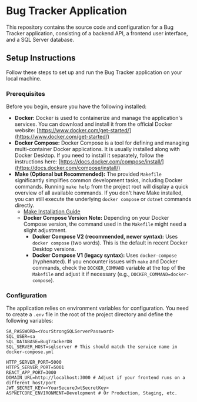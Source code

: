 # Bug Tracker Application

This repository contains the source code and configuration for a Bug Tracker application, consisting of a backend API, a frontend user interface, and a SQL Server database.

## Setup Instructions

Follow these steps to set up and run the Bug Tracker application on your local machine.

### Prerequisites

Before you begin, ensure you have the following installed:

* **Docker:** Docker is used to containerize and manage the application's services. You can download and install it from the official Docker website: [https://www.docker.com/get-started/](https://www.docker.com/get-started/)
* **Docker Compose:** Docker Compose is a tool for defining and managing multi-container Docker applications. It is usually installed along with Docker Desktop. If you need to install it separately, follow the instructions here: [https://docs.docker.com/compose/install/](https://docs.docker.com/compose/install/)
* **Make (Optional but Recommended):** The provided `Makefile` significantly simplifies common development tasks, including Docker commands. Running `make help` from the project root will display a quick overview of all available commands. If you don't have Make installed, you can still execute the underlying `docker compose` or `dotnet` commands directly.
    * [Make Installation Guide](https://www.gnu.org/software/make/manual/html_node/Installation.html)
    * **Docker Compose Version Note:** Depending on your Docker Compose version, the command used in the `Makefile` might need a slight adjustment.
        * **Docker Compose V2 (recommended, newer syntax):** Uses `docker compose` (two words). This is the default in recent Docker Desktop versions.
        * **Docker Compose V1 (legacy syntax):** Uses `docker-compose` (hyphenated).
        If you encounter issues with `make` and Docker commands, check the `DOCKER_COMMAND` variable at the top of the `Makefile` and adjust it if necessary (e.g., `DOCKER_COMMAND=docker-compose`).
### Configuration

The application relies on environment variables for configuration. You need to create a `.env` file in the root of the project directory and define the following variables:

```env
SA_PASSWORD=<YourStrongSQLServerPassword>
SQL_USER=sa
SQL_DATABASE=BugTrackerDB
SQL_SERVER_HOST=sqlserver # This should match the service name in docker-compose.yml

HTTP_SERVER_PORT=5000
HTTPS_SERVER_PORT=5001
REACT_APP_PORT=3000
DOMAIN_URL=http://localhost:3000 # Adjust if your frontend runs on a different host/port
JWT_SECRET_KEY=<YourSecureJwtSecretKey>
ASPNETCORE_ENVIRONMENT=Development # Or Production, Staging, etc.
